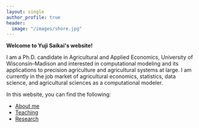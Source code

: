 ```yaml
---
layout: single
author_profile: true
header:
  image: "/images/shore.jpg"
---
```


**Welcome to Yuji Saikai's website!**

I am a Ph.D. candidate in Agricultural and Applied Economics, University of Wisconsin–Madison and interested in computational modeling and its applications to precision agriculture and agricultural systems at large. I am currently in the job market of agricultural economics, statistics, data science, and agricultural sciences as a computational modeler.

In this website, you can find the following:
- [About me](/about/)
- [Teaching](/teaching/)
- [Research](/research/)
